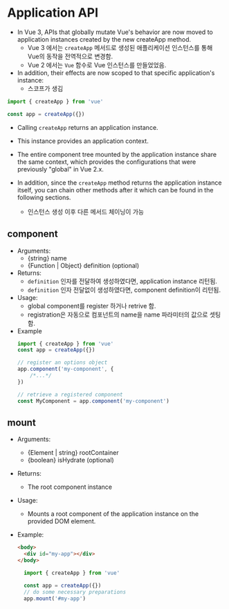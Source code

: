 # Application API
* In Vue 3, APIs that globally mutate Vue's behavior are now moved to application instances created by the new createApp method. 
  * Vue 3 에서는 `createApp` 메서드로 생성된 애플리케이션 인스턴스를 통해 Vue의 동작을 전역적으로 변경함.
  * Vue 2 에서는 `Vue` 함수로 Vue 인스턴스를 만들었었음.
* In addition, their effects are now scoped to that specific application's instance:
  * 스코프가 생김

```js
import { createApp } from 'vue'

const app = createApp({})
```
* Calling `createApp` returns an application instance. 
* This instance provides an application context. 
* The entire component tree mounted by the application instance share the same context, which provides the configurations that were previously "global" in Vue 2.x.

* In addition, since the `createApp` method returns the application instance itself, you can chain other methods after it which can be found in the following sections.
  * 인스턴스 생성 이후 다른 메서드 체이닝이 가능

## component
* Arguments:
  * {string} name
  * {Function | Object} definition (optional)
* Returns:
  * `definition` 인자를 전달하여 생성하였다면, application instance 리턴됨.
  * `definition` 인자 전달없이 생성하였다면, component definition이 리턴됨.
* Usage:
  * global component를 register 하거나 retrive 함.
  * registration은 자동으로 컴포넌트의 name을 name 파라미터의 값으로 셋팅함.
* Example
  ```js
  import { createApp } from 'vue'
  const app = createApp({})

  // register an options object
  app.component('my-component', {
      /*...*/
  })

  // retrieve a registered component
  const MyComponent = app.component('my-component')
  ```

## mount
* Arguments:
  * {Element | string} rootContainer
  * {boolean} isHydrate (optional)
* Returns:
  * The root component instance
* Usage:
  * Mounts a root component of the application instance on the provided DOM element.
* Example:
  ```html
  <body>
    <div id="my-app"></div>
  </body>
  ```

  ```js
    import { createApp } from 'vue'

    const app = createApp({})
    // do some necessary preparations
    app.mount('#my-app')
  ```
